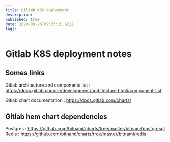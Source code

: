 ```yaml
---
title: Giltab K8S deployment
description: 
published: true
date: 2020-03-26T09:27:15.622Z
tags: 
---
```


# Gitlab K8S deployment notes

## Somes links

Gitlab architecture and components list : https://docs.gitlab.com/ce/development/architecture.html#component-list

Gitlab chart documentation : https://docs.gitlab.com/charts/

## Gitlab hem chart dependencies

Postgres : https://github.com/bitnami/charts/tree/master/bitnami/postgresql
Redis : https://github.com/bitnami/charts/tree/master/bitnami/redis